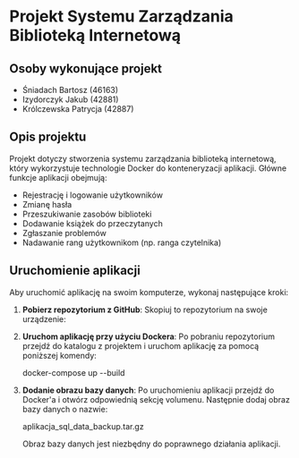 
# Projekt Systemu Zarządzania Biblioteką Internetową

## Osoby wykonujące projekt
- Śniadach Bartosz (46163)
- Izydorczyk Jakub (42881)
- Królczewska Patrycja (42887)

## Opis projektu
Projekt dotyczy stworzenia systemu zarządzania biblioteką internetową, który wykorzystuje technologie Docker do konteneryzacji aplikacji. Główne funkcje aplikacji obejmują:

- Rejestrację i logowanie użytkowników
- Zmianę hasła
- Przeszukiwanie zasobów biblioteki
- Dodawanie książek do przeczytanych
- Zgłaszanie problemów
- Nadawanie rang użytkownikom (np. ranga czytelnika)

## Uruchomienie aplikacji

Aby uruchomić aplikację na swoim komputerze, wykonaj następujące kroki:

1. **Pobierz repozytorium z GitHub**:
   Skopiuj to repozytorium na swoje urządzenie:

2. **Uruchom aplikację przy użyciu Dockera**:
   Po pobraniu repozytorium przejdź do katalogu z projektem i uruchom aplikację za pomocą poniższej komendy:

   docker-compose up --build


3. **Dodanie obrazu bazy danych**:
   Po uruchomieniu aplikacji przejdź do Docker'a i otwórz odpowiednią sekcję volumenu. Następnie dodaj obraz bazy danych o nazwie:

   aplikacja_sql_data_backup.tar.gz


   Obraz bazy danych jest niezbędny do poprawnego działania aplikacji.

